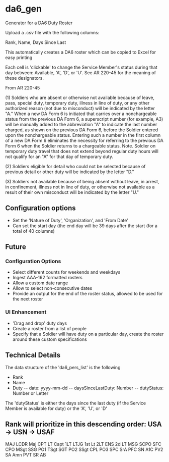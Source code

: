 # da6_gen
Generator for a DA6 Duty Roster

Upload a .csv file with the following columns:

Rank, Name, Days Since Last

This automatically creates a DA6 roster which can be copied to Excel for easy printing

Each cell is 'clickable' to change the Service Member's status during that day between:
Available, 'A', 'D', or 'U'. See AR 220-45 for the meaning of these designators.

From AR 220-45

(1) Soldiers who are absent or otherwise not available because of leave, pass, special duty, temporary duty, illness in line of duty, or any other authorized reason (not due to misconduct) will be indicated by the letter "A." When a new DA Form 6 is initiated that carries over a nonchargeable status from the previous DA Form 6, a superscript number (for example, A3) will be manually added to the abbreviation "A" to indicate the last number charged, as shown on the previous DA Form 6, before the Soldier entered upon the nonchargeable status. Entering such a number in the first column of a new DA Form 6 eliminates the necessity for referring to the previous DA Form 6 when the Soldier returns to a chargeable status.  Note. Soldier on temporary duty travel that does not extend beyond regular duty hours will not qualify for an "A" for that day of temporary duty.

(2) Soldiers eligible for detail who could not be selected because of previous detail or other duty will be indicated by the letter "D."

(3) Soldiers not available because of being absent without leave, in arrest, in confinement, illness not in line of duty, or otherwise not available as a result of their own misconduct will be indicated by the letter "U."

## Configuration options
- Set the 'Nature of Duty', 'Organization', and 'From Date'
- Can set the start day (the end day will be 39 days after the start (for a total of 40 columns)

## Future
### Configuration Options
- Select different counts for weekends and weekdays
- Ingest AAA-162 formatted rosters
- Allow a custom date range
- Allow to select non-consecutive dates
- Provide an output for the end of the roster status, allowed to be used for the next roster

### UI Enhancement
- 'Drag and drop' duty days
- Create a roster from a list of people
- Specify that a Soldier will have duty on a particular day, create the roster around these custom specifications


## Technical Details

The data structure of the 'da6_pers_list' is the following

- Rank
- Name
- Duty
-- date: yyyy-mm-dd
-- daysSinceLastDuty: Number
-- dutyStatus: Number or Letter

The 'dutyStatus' is either the days since the last duty (if the Service Member is available for duty) or the 'A', 'U', or 'D'


## Rank will prioritize in this descending order: USA -> USN -> USAF

MAJ
LCDR 
Maj 
CPT
LT 
Capt 
1LT 
LTJG 
1st Lt 
2LT 
ENS 
2d LT
MSG 
SCPO 
SFC 
CPO 
MSgt 
SSG 
PO1 
TSgt 
SGT 
PO2 
SSgt 
CPL 
PO3 
SPC 
SrA 
PFC 
SN 
A1C 
PV2 
SA 
Amn 
PVT 
SR 
AB
